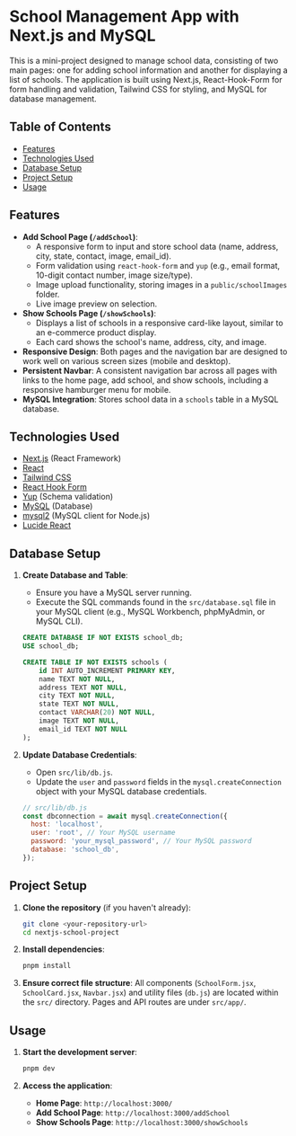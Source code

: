 # School Management App with Next.js and MySQL

This is a mini-project designed to manage school data, consisting of two main pages: one for adding school information and another for displaying a list of schools. The application is built using Next.js, React-Hook-Form for form handling and validation, Tailwind CSS for styling, and MySQL for database management.

## Table of Contents

- [Features](#features)
- [Technologies Used](#technologies-used)
- [Database Setup](#database-setup)
- [Project Setup](#project-setup)
- [Usage](#usage)

## Features

-   **Add School Page (`/addSchool`)**:
    -   A responsive form to input and store school data (name, address, city, state, contact, image, email_id).
    -   Form validation using `react-hook-form` and `yup` (e.g., email format, 10-digit contact number, image size/type).
    -   Image upload functionality, storing images in a `public/schoolImages` folder.
    -   Live image preview on selection.
-   **Show Schools Page (`/showSchools`)**:
    -   Displays a list of schools in a responsive card-like layout, similar to an e-commerce product display.
    -   Each card shows the school's name, address, city, and image.
-   **Responsive Design**: Both pages and the navigation bar are designed to work well on various screen sizes (mobile and desktop).
-   **Persistent Navbar**: A consistent navigation bar across all pages with links to the home page, add school, and show schools, including a responsive hamburger menu for mobile.
-   **MySQL Integration**: Stores school data in a `schools` table in a MySQL database.

## Technologies Used

-   [Next.js](https://nextjs.org/) (React Framework)
-   [React](https://react.dev/)
-   [Tailwind CSS](https://tailwindcss.com/)
-   [React Hook Form](https://react-hook-form.com/)
-   [Yup](https://yup.dev/) (Schema validation)
-   [MySQL](https://www.mysql.com/) (Database)
-   [mysql2](https://www.npmjs.com/package/mysql2) (MySQL client for Node.js)
-   [Lucide React](https://lucide.dev/)

## Database Setup

1.  **Create Database and Table**:
    -   Ensure you have a MySQL server running.
    -   Execute the SQL commands found in the `src/database.sql` file in your MySQL client (e.g., MySQL Workbench, phpMyAdmin, or MySQL CLI).

    ```sql
    CREATE DATABASE IF NOT EXISTS school_db;
    USE school_db;

    CREATE TABLE IF NOT EXISTS schools (
        id INT AUTO_INCREMENT PRIMARY KEY,
        name TEXT NOT NULL,
        address TEXT NOT NULL,
        city TEXT NOT NULL,
        state TEXT NOT NULL,
        contact VARCHAR(20) NOT NULL,
        image TEXT NOT NULL,
        email_id TEXT NOT NULL
    );
    ```

2.  **Update Database Credentials**:
    -   Open `src/lib/db.js`.
    -   Update the `user` and `password` fields in the `mysql.createConnection` object with your MySQL database credentials.

    ```javascript
    // src/lib/db.js
    const dbconnection = await mysql.createConnection({
      host: 'localhost',
      user: 'root', // Your MySQL username
      password: 'your_mysql_password', // Your MySQL password
      database: 'school_db',
    });
    ```

## Project Setup

1.  **Clone the repository** (if you haven't already):
    ```bash
    git clone <your-repository-url>
    cd nextjs-school-project
    ```

2.  **Install dependencies**:
    ```bash
    pnpm install
    ```

3.  **Ensure correct file structure**:
    All components (`SchoolForm.jsx`, `SchoolCard.jsx`, `Navbar.jsx`) and utility files (`db.js`) are located within the `src/` directory. Pages and API routes are under `src/app/`.

## Usage

1.  **Start the development server**:
    ```bash
    pnpm dev
    ```

2.  **Access the application**:
    -   **Home Page**: `http://localhost:3000/`
    -   **Add School Page**: `http://localhost:3000/addSchool`
    -   **Show Schools Page**: `http://localhost:3000/showSchools`
